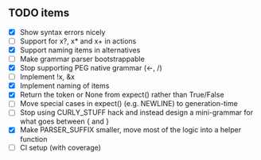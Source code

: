 TODO items
----------

- [x] Show syntax errors nicely
- [ ] Support for x?, x* and x+ in actions
- [x] Support naming items in alternatives
- [ ] Make grammar parser bootstrappable
- [x] Stop supporting PEG native grammar (<-, /)
- [ ] Implement !x, &x
- [x] Implement naming of items
- [x] Return the token or None from expect() rather than True/False
- [ ] Move special cases in expect() (e.g. NEWLINE) to generation-time
- [ ] Stop using CURLY_STUFF hack and instead design a mini-grammar for what goes between { and }
- [x] Make PARSER_SUFFIX smaller, move most of the logic into a helper function
- [ ] CI setup (with coverage)
